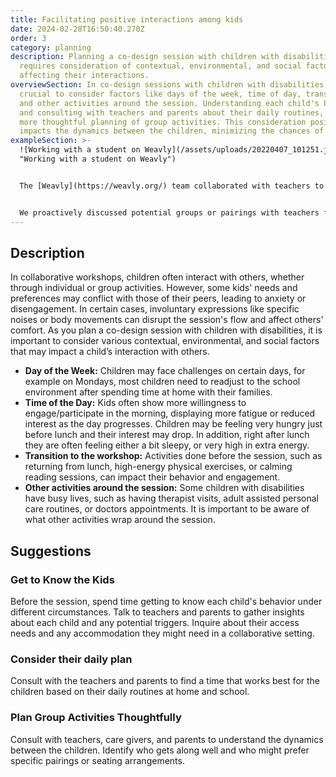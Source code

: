 ```yaml
---
title: Facilitating positive interactions among kids
date: 2024-02-28T16:50:40.270Z
order: 3
category: planning
description: Planning a co-design session with children with disabilities
  requires consideration of contextual, environmental, and social factors
  affecting their interactions.
overviewSection: In co-design sessions with children with disabilities, it's
  crucial to consider factors like days of the week, time of day, transitions,
  and other activities around the session. Understanding each child's behavior,
  and consulting with teachers and parents about their daily routines, enables
  more thoughtful planning of group activities. This consideration positively
  impacts the dynamics between the children, minimizing the chances of tensions.
exampleSection: >-
  ![Working with a student on Weavly](/assets/uploads/20220407_101251.jpg
  "Working with a student on Weavly")


  The [Weavly](https://weavly.org/) team collaborated with teachers to determine the optimal time and day for our proposed activities in each session. However, flexibility was crucial due to changes in the school schedule. For instance, morning sessions might shift to the afternoon due to other school activities. Planned pairings sometimes changed on the spot if students didn't show up or chose not to participate. This required both advance planning and adaptability to ensure students could still work together with sufficient energy and motivation. 


  We proactively discussed potential groups or pairings with teachers for each class. Teachers also informed us about other activities around the session, such as whether students were coming from swimming, lunch, gym, or doctor's appointment, influencing their energy levels. Communication with teachers, including details like seating arrangements and students' moods, was essential for ensuring a positive experience for the students.
---
```

## Description

In collaborative workshops, children often interact with others, whether through individual or group activities. However, some kids' needs and preferences may conflict with those of their peers, leading to anxiety or disengagement. In certain cases, involuntary expressions like specific noises or body movements can disrupt the session's flow and affect others' comfort. As you plan a co-design session with children with disabilities, it is important to consider various contextual, environmental, and social factors that may impact a child’s interaction with others.  

* **Day of the Week:** Children may face challenges on certain days, for example on Mondays, most children need to readjust to the school environment after spending time at home with their families.
* **Time of the Day:** Kids often show more willingness to engage/participate in the morning, displaying more fatigue or reduced interest as the day progresses. Children may be feeling very hungry just before lunch and their interest may drop. In addition, right after lunch they are often feeling either a bit sleepy, or very high in extra energy.
* **Transition to the workshop:** Activities done before the session, such as returning from lunch, high-energy physical exercises, or calming reading sessions, can impact their behavior and engagement.
* **Other activities around the session:** Some children with disabilities have busy lives, such as having therapist visits, adult assisted personal care routines, or doctors appointments. It is important to be aware of what other activities wrap around the session.

## Suggestions

### Get to Know the Kids

Before the session, spend time getting to know each child's behavior under different circumstances. Talk to teachers and parents to gather insights about each child and any potential triggers. Inquire about their access needs and any accommodation they might need in a collaborative setting.

### Consider their daily plan

Consult with the teachers and parents to find a time that works best for the children based on their daily routines at home and school. 

### Plan Group Activities Thoughtfully

Consult with teachers, care givers, and parents to understand the dynamics between the children. Identify who gets along well and who might prefer specific pairings or seating arrangements.
